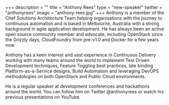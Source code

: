 +++
description = ""
title = "Anthony Rees"
type = "new-speaker"
twitter = "anthonyrees"
image = "anthony-rees.jpg"
+++
Anthony is a member of the Chef Solutions Architecture Team helping organisations with the journey to continuous automation and is based in Melbourne, Australia with a strong background in agile application development.  He has always been an active open source community member and advocate, including OpenStack since the Grizzly days, CloudFoundry from pre-v1.0 and Docker for a few years now.

Anthony has a keen interest and vast experience in Continuous Delivery working with many teams around the world to implement Test Driven Development techniques, Feature Toggling best practices, late binding Platform-as-a-Service designs, Build Automation and leveraging DevOPS methodologies on both OpenStack and Public Cloud environments.

He is a regular speaker at development conferences and hackathons around the world.  You can follow him on Twitter @anthonyrees or watch his previous presentations on YouTube.